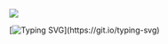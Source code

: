 ![](https://i.postimg.cc/PqhjrLr4/Untitled653-20250420135652.png) 

[![Typing SVG](https://readme-typing-svg.demolab.com?font=Winky+Rough&weight=500&duration=3000&pause=1000&color=626C1F&center=true&random=true&width=425&lines=Where+has+the+time+gone%3F+;Why+isn't+anything+working%3F+;What+happened+to+the+machine%3F+;If+only+you+weren't+broken.)](https://git.io/typing-svg)

